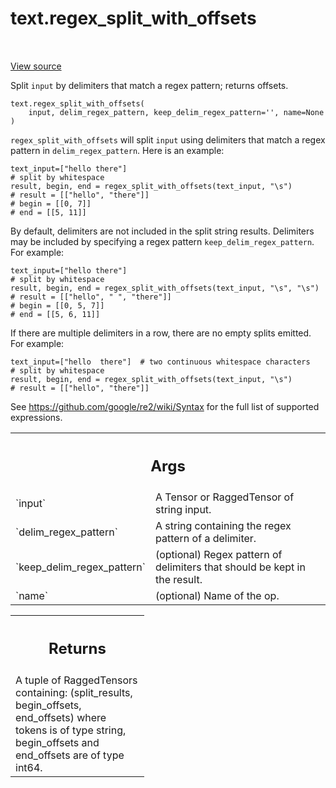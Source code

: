 <div itemscope itemtype="http://developers.google.com/ReferenceObject">
<meta itemprop="name" content="text.regex_split_with_offsets" />
<meta itemprop="path" content="Stable" />
</div>

# text.regex_split_with_offsets

<!-- Insert buttons and diff -->

<table class="tfo-notebook-buttons tfo-api" align="left">

</table>

<a target="_blank" href="https://github.com/tensorflow/text/tree/master/tensorflow_text/python/ops/regex_split_ops.py">View source</a>



Split `input` by delimiters that match a regex pattern; returns offsets.

<pre class="devsite-click-to-copy prettyprint lang-py tfo-signature-link">
<code>text.regex_split_with_offsets(
    input, delim_regex_pattern, keep_delim_regex_pattern='', name=None
)
</code></pre>

<!-- Placeholder for "Used in" -->

`regex_split_with_offsets` will split `input` using delimiters that match a
regex pattern in `delim_regex_pattern`. Here is an example:

```
text_input=["hello there"]
# split by whitespace
result, begin, end = regex_split_with_offsets(text_input, "\s")
# result = [["hello", "there"]]
# begin = [[0, 7]]
# end = [[5, 11]]
```

By default, delimiters are not included in the split string results.
Delimiters may be included by specifying a regex pattern
`keep_delim_regex_pattern`. For example:

```
text_input=["hello there"]
# split by whitespace
result, begin, end = regex_split_with_offsets(text_input, "\s", "\s")
# result = [["hello", " ", "there"]]
# begin = [[0, 5, 7]]
# end = [[5, 6, 11]]
```

If there are multiple delimiters in a row, there are no empty splits emitted.
For example:

```
text_input=["hello  there"]  # two continuous whitespace characters
# split by whitespace
result, begin, end = regex_split_with_offsets(text_input, "\s")
# result = [["hello", "there"]]
```

See https://github.com/google/re2/wiki/Syntax for the full list of supported
expressions.

<!-- Tabular view -->
 <table class="responsive fixed orange">
<colgroup><col width="214px"><col></colgroup>
<tr><th colspan="2"><h2 class="add-link">Args</h2></th></tr>

<tr>
<td>
`input`
</td>
<td>
A Tensor or RaggedTensor of string input.
</td>
</tr><tr>
<td>
`delim_regex_pattern`
</td>
<td>
A string containing the regex pattern of a delimiter.
</td>
</tr><tr>
<td>
`keep_delim_regex_pattern`
</td>
<td>
(optional) Regex pattern of delimiters that should
be kept in the result.
</td>
</tr><tr>
<td>
`name`
</td>
<td>
(optional) Name of the op.
</td>
</tr>
</table>

<!-- Tabular view -->
 <table class="responsive fixed orange">
<colgroup><col width="214px"><col></colgroup>
<tr><th colspan="2"><h2 class="add-link">Returns</h2></th></tr>
<tr class="alt">
<td colspan="2">
A tuple of RaggedTensors containing:
(split_results, begin_offsets, end_offsets)
where tokens is of type string, begin_offsets and end_offsets are of type
int64.
</td>
</tr>

</table>
